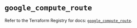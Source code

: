 # `google_compute_route`

Refer to the Terraform Registry for docs: [`google_compute_route`](https://registry.terraform.io/providers/hashicorp/google/6.35.0/docs/resources/compute_route).
